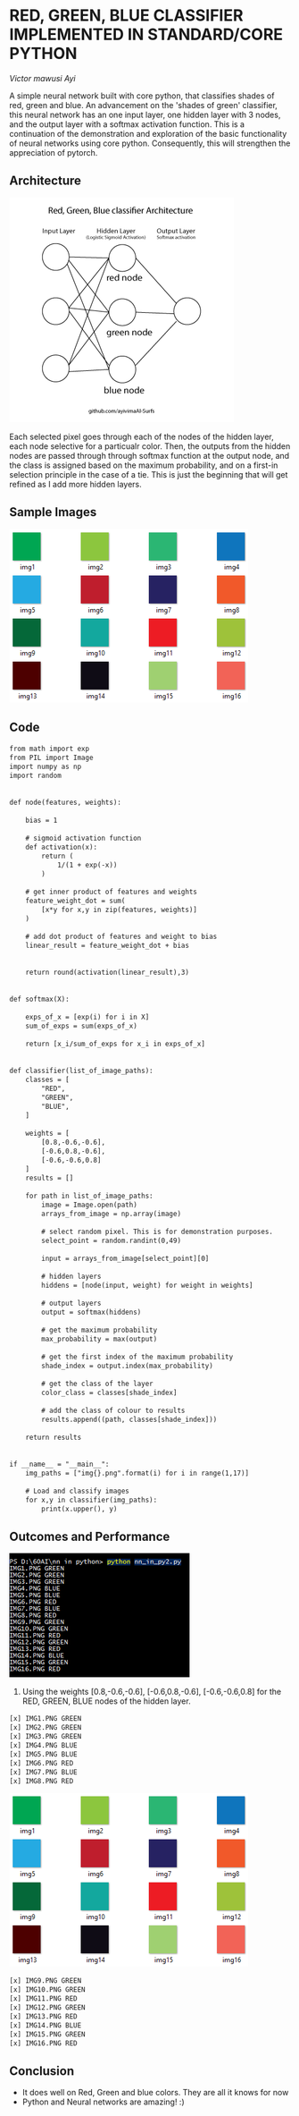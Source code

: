 
RED, GREEN, BLUE CLASSIFIER IMPLEMENTED IN STANDARD/CORE PYTHON
===========================================================================
*Victor mawusi Ayi*

A simple neural network built with core python, that classifies shades of red, green and blue. 
An advancement on the 'shades of green' classifier, this neural network has an one input layer, 
one hidden layer with 3 nodes, and the output layer with a softmax activation function.
This is a continuation of the demonstration and exploration of the basic functionality of neural networks 
using core python. Consequently, this will strengthen the appreciation of pytorch. 

Architecture
------------
<img src="https://raw.githubusercontent.com/ayivima/AI-SURFS/master/Red_Green_Blue_Classifier/archtecture_nn_2.png"/>

Each selected pixel goes through each of the nodes of the hidden layer, each node selective for a particualr color. Then, the outputs from the hidden nodes are passed through through softmax function at the output node, and the class is assigned based on the maximum probability, and on a first-in selection principle in the case of a tie. This is just the beginning that will get refined as I add more hidden layers.

Sample Images
-------------
<img src="https://raw.githubusercontent.com/ayivima/AI-SURFS/master/Red_Green_Blue_Classifier/shot_of_images2.png"/>

Code
----

```
from math import exp
from PIL import Image
import numpy as np
import random


def node(features, weights):
    
    bias = 1
    
    # sigmoid activation function
    def activation(x):
        return (
            1/(1 + exp(-x))
        )
    
    # get inner product of features and weights
    feature_weight_dot = sum(
        [x*y for x,y in zip(features, weights)]
    )
    
    # add dot product of features and weight to bias
    linear_result = feature_weight_dot + bias
    
    
    return round(activation(linear_result),3)


def softmax(X):

    exps_of_x = [exp(i) for i in X]
    sum_of_exps = sum(exps_of_x)

    return [x_i/sum_of_exps for x_i in exps_of_x]


def classifier(list_of_image_paths):
    classes = [
        "RED",
        "GREEN",
        "BLUE",
    ]

    weights = [
        [0.8,-0.6,-0.6],
        [-0.6,0.8,-0.6],
        [-0.6,-0.6,0.8]
    ]
    results = []

    for path in list_of_image_paths:
        image = Image.open(path)
        arrays_from_image = np.array(image)

        # select random pixel. This is for demonstration purposes.
		select_point = random.randint(0,49)

        input = arrays_from_image[select_point][0]

        # hidden layers		
        hiddens = [node(input, weight) for weight in weights]

        # output layers
		output = softmax(hiddens)

        # get the maximum probability
        max_probability = max(output)

        # get the first index of the maximum probability
        shade_index = output.index(max_probability)

        # get the class of the layer
        color_class = classes[shade_index]

        # add the class of colour to results
        results.append((path, classes[shade_index]))

    return results


if __name__ = "__main__":
	img_paths = ["img{}.png".format(i) for i in range(1,17)]

    # Load and classify images   
    for x,y in classifier(img_paths):
        print(x.upper(), y)

```


Outcomes and Performance
------------------------

<img src="https://raw.githubusercontent.com/ayivima/AI-SURFS/master/Red_Green_Blue_Classifier/shot_of_outcomes2.png"/>

1. Using the weights [0.8,-0.6,-0.6], [-0.6,0.8,-0.6], [-0.6,-0.6,0.8] for the RED, GREEN, BLUE nodes of the hidden layer.

```
[x] IMG1.PNG GREEN
[x] IMG2.PNG GREEN
[x] IMG3.PNG GREEN
[x] IMG4.PNG BLUE
[x] IMG5.PNG BLUE
[x] IMG6.PNG RED
[x] IMG7.PNG BLUE
[x] IMG8.PNG RED

```

<img src="https://raw.githubusercontent.com/ayivima/AI-SURFS/master/Red_Green_Blue_Classifier/shot_of_images2.png"/>


```
[x] IMG9.PNG GREEN
[x] IMG10.PNG GREEN
[x] IMG11.PNG RED
[x] IMG12.PNG GREEN
[x] IMG13.PNG RED
[x] IMG14.PNG BLUE
[x] IMG15.PNG GREEN
[x] IMG16.PNG RED

```

Conclusion
----------

- It does well on Red, Green and blue colors. They are all it knows for now
- Python and Neural networks are amazing! :)
